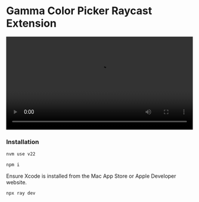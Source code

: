 # Gamma Color Picker Raycast Extension

<video src="https://user-images.githubusercontent.com/YOUR_USER_ID/YOUR_NUMBERS/YOUR_VIDEO.mp4" width="100%" controls>
  Your browser does not support the video tag.
</video>

### Installation

```bash
nvm use v22
```

```bash
npm i
```

Ensure Xcode is installed from the Mac App Store or Apple Developer website.

```bash
npx ray dev
```
